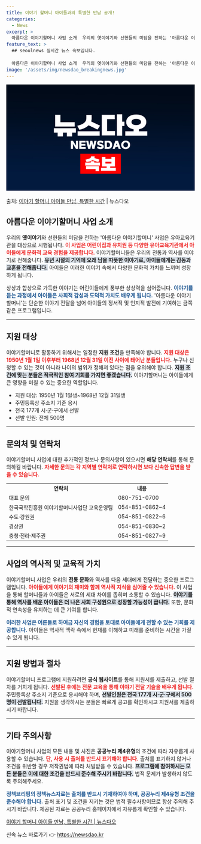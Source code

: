 ```yaml
---
title: 이야기 할머니 아이들과의 특별한 만남 공개!
categories:
  - News
excerpt: >
  아름다운 이야기할머니 사업 소개  우리의 옛이야기와 선현들의 미담을 전하는 '아름다운 이야기할머니' 사업은 …
feature_text: >
  ## seoulnews 실시간 뉴스 속보입니다.

  아름다운 이야기할머니 사업 소개  우리의 옛이야기와 선현들의 미담을 전하는 '아름다운 이야기할머니' 사업은 …
image: '/assets/img/newsdao_breakingnews.jpg'
---
```


![뉴스다오 속보](/assets/img/newsdao_breakingnews.jpg)

<p>출처: <a href="https://newsdao.kr/4862" rel="dofollow">이야기 할머니 아이들 만남, 특별한 시간</a> | 뉴스다오</p>

<h2 data-ke-size="size26">아름다운 이야기할머니 사업 소개</h2>

<p data-ke-size="size16">우리의 <b>옛이야기</b>와 선현들의 미담을 전하는 '아름다운 이야기할머니' 사업은 유아교육기관을 대상으로 시행됩니다. <b><span style="color: #ee2323;">이 사업은 어린이집과 유치원 등 다양한 유아교육기관에서 아이들에게 문화적 교육 경험을 제공합니다.</span></b> 이야기할머니들은 우리의 전통과 역사를 이야기로 전해줍니다. <b><span style="background-color: #21538527;">유년 시절의 기억에 오래 남을 따뜻한 이야기로, 아이들에게는 감동과 교훈을 전해줍니다.</span></b> 아이들은 이러한 이야기 속에서 다양한 문화적 가치를 느끼며 성장하게 됩니다.</p>

<p data-ke-size="size16">상상과 합상으로 가득한 이야기는 어린이들에게 풍부한 상상력을 심어줍니다. <b><span style="color: #1a5490;">이야기를 듣는 과정에서 아이들은 사회적 감성과 도덕적 가치도 배우게 됩니다.</span></b> '아름다운 이야기할머니'는 단순한 이야기 전달을 넘어 아이들의 정서적 및 인지적 발전에 기여하는 금쪽같은 프로그램입니다.</p>

<hr>

<h2 data-ke-size="size26">지원 대상</h2>

<p data-ke-size="size16">이야기할머니로 활동하기 위해서는 일정한 <b>지원 조건</b>을 만족해야 합니다. <b><span style="color: #ee2323;">지원 대상은 1950년 1월 1일 이후부터 1968년 12월 31일 이전 사이에 태어난 분들입니다.</span></b> 누구나 신청할 수 있는 것이 아니라 나이의 범위가 정해져 있다는 점을 유의해야 합니다. <b><span style="background-color: #21538527;">지원 조건에 맞는 분들은 적극적인 참여 기회를 가지면 좋겠습니다.</span></b> 이야기할머니는 아이들에게 큰 영향을 미칠 수 있는 중요한 역할입니다.</p>

<ul>
  <li>지원 대상: 1950년 1월 1일생~1968년 12월 31일생</li>
  <li>주민등록상 주소지 기준 응시</li>
  <li>전국 177개 시·군·구에서 선발</li>
  <li>선발 인원: 전체 500명</li>
</ul>

<hr>

<h2 data-ke-size="size26">문의처 및 연락처</h2>

<p data-ke-size="size16">이야기할머니 사업에 대한 추가적인 정보나 문의사항이 있으시면 <b>해당 연락처</b>를 통해 문의하길 바랍니다. <b><span style="color: #ee2323;">자세한 문의는 각 지역별 연락처로 연락하시면 보다 신속한 답변을 받을 수 있습니다.</span></b></p>

<table style="width: 100%;">
  <tr>
    <td style="text-align: center; height: 17px;"><b>연락처</b></td>
    <td style="text-align: center; height: 17px;"><b>내용</b></td>
  </tr>
  <tr>
    <td>대표 문의</td>
    <td>080-751-0700</td>
  </tr>
  <tr>
    <td>한국국학진흥원 이야기할머니사업단 교육운영팀</td>
    <td>054-851-0862~4</td>
  </tr>
  <tr>
    <td>수도·강원권</td>
    <td>054-851-0822~6</td>
  </tr>
  <tr>
    <td>경상권</td>
    <td>054-851-0830~2</td>
  </tr>
  <tr>
    <td>충청·전라·제주권</td>
    <td>054-851-0827~9</td>
  </tr>
</table>

<hr>

<h2 data-ke-size="size26">사업의 역사적 및 교육적 가치</h2>

<p data-ke-size="size16">이야기할머니 사업은 우리의 <b>전통 문화</b>와 역사를 다음 세대에게 전달하는 중요한 프로그램입니다. <b><span style="color: #ee2323;">아이들에게 이야기의 재미와 함께 역사적 지식을 심어줄 수 있습니다.</span></b> 이 사업을 통해 할머니들과 아이들은 서로의 세대 차이를 좁히며 소통할 수 있습니다. <b><span style="background-color: #21538527;">이야기를 통해 역사를 배운 아이들은 더 나은 사회 구성원으로 성장할 가능성이 큽니다.</span></b> 또한, 문화적 연속성을 유지하는 데 큰 기여를 합니다.</p>

<p data-ke-size="size16"><b><span style="color: #1a5490;">이러한 사업은 어른들로 하여금 자신의 경험을 토대로 아이들에게 전할 수 있는 기회를 제공합니다.</span></b> 아이들은 역사적 맥락 속에서 현재를 이해하고 미래를 준비하는 시간을 가질 수 있게 됩니다.</p>

<hr>

<h2 data-ke-size="size26">지원 방법과 절차</h2>

<p data-ke-size="size16">이야기할머니 프로그램에 지원하려면 <b>공식 웹사이트</b>를 통해 지원서를 제출하고, 선발 절차를 거치게 됩니다. <b><span style="color: #ee2323;">선발된 후에는 전문 교육을 통해 이야기 전달 기술을 배우게 됩니다.</span></b> 주민등록상 주소지 기준으로 응시해야 하며, <b><span style="background-color: #21538527;">선발인원은 전국 177개 시·군·구에서 500명이 선발됩니다.</span></b> 지원을 생각하시는 분들은 빠르게 공고를 확인하시고 지원서를 제출하시기 바랍니다.</p>

<hr>

<h2 data-ke-size="size26">기타 주의사항</h2>

<p data-ke-size="size16">이야기할머니 사업의 모든 내용 및 사진은 <b>공공누리 제4유형</b>의 조건에 따라 자유롭게 사용할 수 있습니다. <b><span style="color: #ee2323;">단, 사용 시 출처를 반드시 표기해야 합니다.</span></b> 출처를 표기하지 않거나 조건을 위반할 경우 저작권법에 따라 처벌받을 수 있습니다. <b><span style="background-color: #21538527;">프로그램에 참여하시는 모든 분들은 이에 대한 조건을 반드시 준수해 주시기 바랍니다.</span></b> 법적 문제가 발생하지 않도록 주의해주세요.</p>

<p data-ke-size="size16"><b><span style="color: #1a5490;">정책브리핑의 정책뉴스자료는 출처를 반드시 기재하여야 하며, 공공누리 제4유형 조건을 준수해야 합니다.</span></b> 출처 표기 및 조건을 지키는 것은 법적 필수사항이므로 항상 주의해 주시기 바랍니다. 제공된 자료는 공공누리 홈페이지에서 자유롭게 확인할 수 있습니다.</p>

<p data-ke-size="size16"><a href="https://newsdao.kr/4862">이야기 할머니 아이들 만남, 특별한 시간 | 뉴스다오</a></p> 

신속 뉴스 바로가기 👉 <a href="https://newsdao.kr" rel="dofollow">https://newsdao.kr</a>


